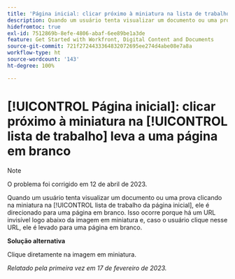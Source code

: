 ```yaml
---
title: 'Página inicial: clicar próximo à miniatura na lista de trabalho leva a uma página em branco'
description: Quando um usuário tenta visualizar um documento ou uma prova clicando na miniatura na lista de trabalho da página inicial, ele é direcionado para uma página em branco. Isso ocorre porque há um URL invisível logo abaixo da imagem em miniatura e, caso o usuário clique nesse URL, ele é levado para uma página em branco.
hidefromtoc: true
exl-id: 7512869b-8efe-4806-abaf-6ee89be1a3de
feature: Get Started with Workfront, Digital Content and Documents
source-git-commit: 721f2724433364832072695ee274d4abe08e7a8a
workflow-type: ht
source-wordcount: '143'
ht-degree: 100%

---
```


# [!UICONTROL Página inicial]: clicar próximo à miniatura na [!UICONTROL lista de trabalho] leva a uma página em branco

>[!NOTE]
>
>O problema foi corrigido em 12 de abril de 2023.

Quando um usuário tenta visualizar um documento ou uma prova clicando na miniatura na [!UICONTROL lista de trabalho da página inicial], ele é direcionado para uma página em branco. Isso ocorre porque há um URL invisível logo abaixo da imagem em miniatura e, caso o usuário clique nesse URL, ele é levado para uma página em branco.

**Solução alternativa**

Clique diretamente na imagem em miniatura.

_Relatado pela primeira vez em 17 de fevereiro de 2023._
